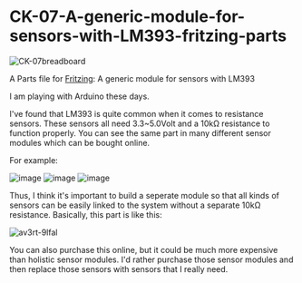 # CK-07-A-generic-module-for-sensors-with-LM393-fritzing-parts
![CK-07breadboard](https://user-images.githubusercontent.com/41323710/159020263-cdd5f4fb-703b-4759-a4e7-4eaaf060c02c.svg)

A Parts file for [Fritzing](https://fritzing.org/): A generic module for sensors with LM393

I am playing with Arduino these days.

I've found that LM393 is quite common when it comes to resistance sensors. These sensors all need 3.3~5.0Volt and a 10kΩ resistance to function properly.
You can see the same part in many different sensor modules which can be bought online.

For example:

![image](https://user-images.githubusercontent.com/41323710/159018997-69282af8-a8a7-49fd-866d-2f139091927b.png)
![image](https://user-images.githubusercontent.com/41323710/159019089-5a6f72c0-6116-4796-ad31-557814a5b5c0.png)
![image](https://user-images.githubusercontent.com/41323710/159019167-3543f87b-28b7-433f-9b40-48c626e05ebb.png)

Thus, I think it's important to build a seperate module so that all kinds of sensors can be easily linked to the system without a separate 10kΩ resistance.
Basically, this part is like this:

![av3rt-9lfal](https://user-images.githubusercontent.com/41323710/159019503-22610115-dc5d-47f2-ade7-aedf2c6766ca.jpg)

You can also purchase this online, but it could be much more expensive than holistic sensor modules. I'd rather purchase those sensor modules and then replace those sensors with sensors that I really need.
